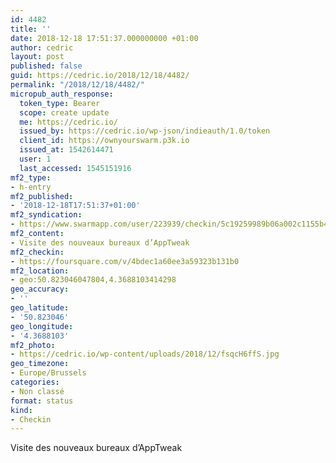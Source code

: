 ```yaml
---
id: 4482
title: ''
date: 2018-12-18 17:51:37.000000000 +01:00
author: cedric
layout: post
published: false
guid: https://cedric.io/2018/12/18/4482/
permalink: "/2018/12/18/4482/"
micropub_auth_response:
  token_type: Bearer
  scope: create update
  me: https://cedric.io/
  issued_by: https://cedric.io/wp-json/indieauth/1.0/token
  client_id: https://ownyourswarm.p3k.io
  issued_at: 1542614471
  user: 1
  last_accessed: 1545151916
mf2_type:
- h-entry
mf2_published:
- '2018-12-18T17:51:37+01:00'
mf2_syndication:
- https://www.swarmapp.com/user/223939/checkin/5c19259989b06a002c1155b4
mf2_content:
- Visite des nouveaux bureaux d’AppTweak
mf2_checkin:
- https://foursquare.com/v/4bdec1a60ee3a59323b131b0
mf2_location:
- geo:50.823046047804,4.3688103414298
geo_accuracy:
- ''
geo_latitude:
- '50.823046'
geo_longitude:
- '4.3688103'
mf2_photo:
- https://cedric.io/wp-content/uploads/2018/12/fsqcH6ffS.jpg
geo_timezone:
- Europe/Brussels
categories:
- Non classé
format: status
kind:
- Checkin
---
```

Visite des nouveaux bureaux d’AppTweak